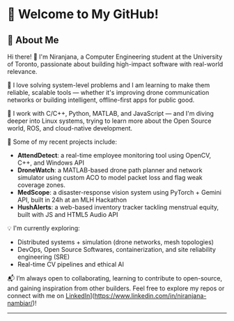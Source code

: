 # 🚀 Welcome to My GitHub!  

## 👋 About Me  
Hi there! 👋 I'm Niranjana, a Computer Engineering student at the University of Toronto, passionate about building high-impact software with real-world relevance.

🔧 I love solving system-level problems and I am learning to make them reliable, scalable tools — whether it's improving drone communication networks or building intelligent, offline-first apps for public good.

🧠 I work with C/C++, Python, MATLAB, and JavaScript — and I'm diving deeper into Linux systems, trying to learn more about the Open Source world, ROS, and cloud-native development.

🚀 Some of my recent projects include:
- **AttendDetect**: a real-time employee monitoring tool using OpenCV, C++, and Windows API
- **DroneWatch**: a MATLAB-based drone path planner and network simulator using custom ACO to model packet loss and flag weak coverage zones.
- **MedScope**: a disaster-response vision system using PyTorch + Gemini API, built in 24h at an MLH Hackathon
- **HushAlerts**: a web-based inventory tracker tackling menstrual equity, built with JS and HTML5 Audio API

💡 I'm currently exploring:
- Distributed systems + simulation (drone networks, mesh topologies)
- DevOps, Open Source Softwares, containerization, and site reliability engineering (SRE)
- Real-time CV pipelines and ethical AI

📬 I’m always open to collaborating, learning to contribute to open-source, and gaining inspiration from other builders. Feel free to explore my repos or connect with me on [LinkedIn]([https://www.linkedin.com/in/niranjana-nambiar/)](https://www.linkedin.com/in/niranjana-nambiar/)!

---

